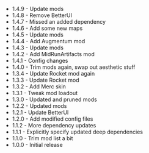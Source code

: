 - 1.4.9 - Update mods
- 1.4.8 - Remove BetterUI
- 1.4.7 - Missed an added dependency
- 1.4.6 - Add some new maps
- 1.4.5 - Update mods
- 1.4.4 - Add Augmentum mod
- 1.4.3 - Update mods
- 1.4.2 - Add MidRunArtifacts mod
- 1.4.1 - Config changes
- 1.4.0 - Trim mods again, swap out aesthetic stuff
- 1.3.4 - Update Rocket mod again
- 1.3.3 - Update Rocket mod
- 1.3.2 - Add Merc skin
- 1.3.1 - Tweak mod loadout
- 1.3.0 - Updated and pruned mods
- 1.2.2 - Updated mods
- 1.2.1 - Update BetterUI
- 1.2.0 - Add modified config files
- 1.1.2 - More dependency updates
- 1.1.1 - Explicitly specify updated deep dependencies
- 1.1.0 - Trim mod list a bit
- 1.0.0 - Initial release
